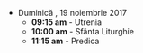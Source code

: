  


* <label>Duminică , 19 noiembrie 2017</label>
  * **09:15 am** - Utrenia
  * **10:00 am** - Sfânta Liturghie
  * **11:15 am** - Predica 


